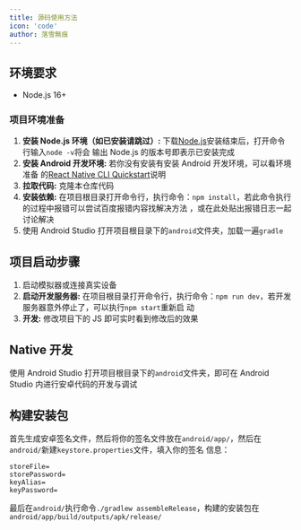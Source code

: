 ```yaml
---
title: 源码使用方法
icon: 'code'
author: 落雪無痕
---
```


## 环境要求

- Node.js 16+

### 项目环境准备

1. **安装 Node.js 环境（如已安装请跳过）:** 下载[Node.js](https://nodejs.org/en/)安装结束后，打开命令行输入`node -v`将会
   输出 Node.js 的版本号即表示已安装完成
2. **安装 Android 开发环境:** 若你没有安装有安装 Android 开发环境，可以看环境准备
   的[React Native CLI Quickstart](https://reactnative.dev/docs/environment-setup)说明
3. **拉取代码:** 克隆本仓库代码
4. **安装依赖:** 在项目根目录打开命令行，执行命令：`npm install`，若此命令执行的过程中报错可以尝试百度报错内容找解决方法
   ，或在此处贴出报错日志一起讨论解决
5. 使用 Android Studio 打开项目根目录下的`android`文件夹，加载一遍`gradle`

## 项目启动步骤

1. 启动模拟器或连接真实设备
2. **启动开发服务器:** 在项目根目录打开命令行，执行命令：`npm run dev`，若开发服务器意外停止了，可以执行`npm start`重新启
   动
3. **开发:** 修改项目下的 JS 即可实时看到修改后的效果

## Native 开发

使用 Android Studio 打开项目根目录下的`android`文件夹，即可在 Android Studio 内进行安卓代码的开发与调试

## 构建安装包

首先生成安卓签名文件，然后将你的签名文件放在`android/app/`，然后在`android/`新建`keystore.properties`文件，填入你的签名
信息：

```properties
storeFile=
storePassword=
keyAlias=
keyPassword=
```

最后在`android/`执行命令`./gradlew assembleRelease`，构建的安装包在`android/app/build/outputs/apk/release/`
